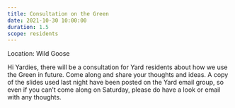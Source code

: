 ```yaml
---
title: Consultation on the Green
date: 2021-10-30 10:00:00
duration: 1.5
scope: residents
---
```


Location: Wild Goose

Hi Yardies, there will be a consultation for Yard residents about how we use the Green in future. Come along and share your thoughts and ideas. A copy of the slides used last night have been posted on the Yard email group, so even if you can’t come along on Saturday, please do have a look or email with any thoughts.
